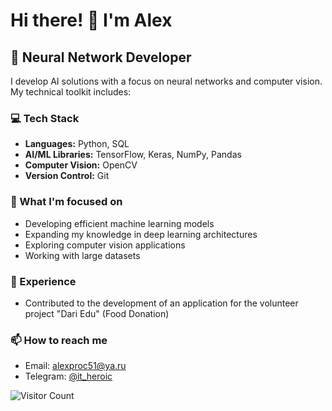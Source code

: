 # Hi there! 👋 I'm Alex

## 🧠 Neural Network Developer

I develop AI solutions with a focus on neural networks and computer vision. My technical toolkit includes:

### 💻 Tech Stack
- **Languages:** Python, SQL
- **AI/ML Libraries:** TensorFlow, Keras, NumPy, Pandas
- **Computer Vision:** OpenCV
- **Version Control:** Git

### 🌱 What I'm focused on
- Developing efficient machine learning models
- Expanding my knowledge in deep learning architectures
- Exploring computer vision applications
- Working with large datasets

### 🚀 Experience
- Contributed to the development of an application for the volunteer project "Dari Edu" (Food Donation)

### 📫 How to reach me
- Email: alexproc51@ya.ru
- Telegram: [@it_heroic](https://t.me/it_heroic)

![Visitor Count](https://visitor-badge.laobi.icu/badge?page_id=AlexTako.AlexTako)
